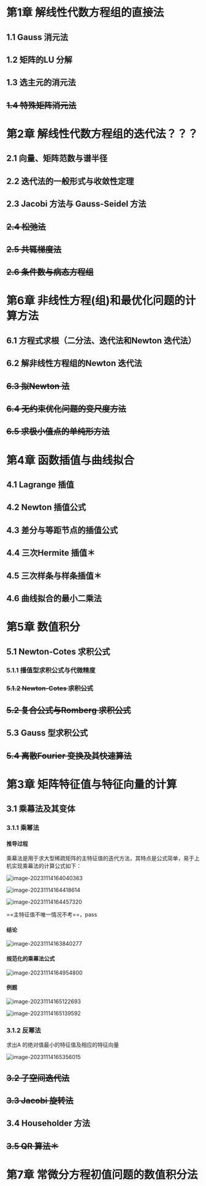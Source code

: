# 第1章 解线性代数方程组的直接法

## 1.1 Gauss 消元法



## 1.2 矩阵的LU 分解



## 1.3 选主元的消元法



## ~~1.4 特殊矩阵消元法~~

## 



# 第2章 解线性代数方程组的迭代法？？？

## 2.1 向量、矩阵范数与谱半径

## 2.2 迭代法的一般形式与收敛性定理

## 2.3 Jacobi 方法与 Gauss-Seidel 方法

## ~~2.4 松弛法~~

## ~~2.5 共辄梯度法~~

## ~~2.6 条件数与病态方程组~~





# 第6章 非线性方程(组)和最优化问题的计算方法

## 6.1 方程式求根（二分法、迭代法和Newton 迭代法）

## 6.2 解非线性方程组的Newton 迭代法

## ~~6.3 拟Newton 法~~

## ~~6.4 无约束优化问题的变尺度方法~~

## ~~6.5 求极小值点的单纯形方法~~





# 第4章 函数插值与曲线拟合

## 4.1 Lagrange 插值





## 4.2 Newton 插值公式



## 4.3 差分与等距节点的插值公式



## 4.4 三次Hermite 插值＊



## 4.5 三次样条与样条插值＊



## 4.6 曲线拟合的最小二乘法







# 第5章 数值积分

## 5.1 Newton-Cotes 求积公式

### 5.1.1 播值型求积公式与代微精度



### ~~5.1.2 Newton-Cotes 求积公式~~



## ~~5.2 复合公式与Romberg 求积公式~~





## 5.3 Gauss 型求积公式



## ~~5.4 离散Fourier 变换及其快速算法~~







# 第3章 矩阵特征值与特征向量的计算

## 3.1 乘幕法及其变体

### 3.1.1 乘幂法

#### 推导过程

​		乘幕法是用于求大型稀疏矩阵的主特征值的迭代方法，其特点是公式简单，易于上机实现
​		乘幕法的计算公式如下：

![image-20231114164040363](E:\Software\Install\typora\pictures\image-20231114164040363.png)

![image-20231114164418614](E:\Software\Install\typora\pictures\image-20231114164418614.png)

![image-20231114164457320](E:\Software\Install\typora\pictures\image-20231114164457320.png)

==主特征值不唯一情况不考==，pass



#### 结论

![image-20231114163840277](E:\Software\Install\typora\pictures\image-20231114163840277.png)



#### 规范化的乘幕法公式

![image-20231114164954800](E:\Software\Install\typora\pictures\image-20231114164954800.png)

#### 例题

![image-20231114165122693](E:\Software\Install\typora\pictures\image-20231114165122693.png)

![image-20231114165139592](E:\Software\Install\typora\pictures\image-20231114165139592.png)



### 3.1.2 反幂法

求出A 的绝对值最小的特征值及相应的特征向量

![image-20231114165356015](E:\Software\Install\typora\pictures\image-20231114165356015.png)







## ~~3.2 子空间迭代法~~



## ~~3.3 Jacobi 旋转法~~



## 3.4 Householder 方法



## ~~3.5 QR 算法＊~~







# 第7章 常微分方程初值问题的数值积分法









